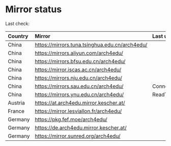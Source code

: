 <script src="./time.js"></script>
# Mirror status
Last check: <script type="text/javascript">localize(1687972656.3371956);</script>

|Country|Mirror|Last update|
|:------|:-----|:----------|
|China|https://mirrors.tuna.tsinghua.edu.cn/arch4edu/|<script type="text/javascript">localize(1687934152);</script>|
|China|https://mirrors.aliyun.com/arch4edu/|<script type="text/javascript">localize(1687847732);</script>|
|China|https://mirrors.bfsu.edu.cn/arch4edu/|<script type="text/javascript">localize(1687934152);</script>|
|China|https://mirror.iscas.ac.cn/arch4edu/|<script type="text/javascript">localize(1687934152);</script>|
|China|https://mirrors.nju.edu.cn/arch4edu/|<script type="text/javascript">localize(1687847732);</script>|
|China|https://mirrors.sau.edu.cn/arch4edu/|ConnectionError|
|China|https://mirrors.ynu.edu.cn/arch4edu/|ReadTimeout|
|Austria|https://at.arch4edu.mirror.kescher.at/|<script type="text/javascript">localize(1687934152);</script>|
|France|https://mirror.lesviallon.fr/arch4edu/|<script type="text/javascript">localize(1687934152);</script>|
|Germany|https://pkg.fef.moe/arch4edu/|<script type="text/javascript">localize(1687934152);</script>|
|Germany|https://de.arch4edu.mirror.kescher.at/|<script type="text/javascript">localize(1687934152);</script>|
|Germany|https://mirror.sunred.org/arch4edu/|<script type="text/javascript">localize(1687934152);</script>|

<script src="./tablefilter/tablefilter.js"></script>
<script src="./table.js"></script>